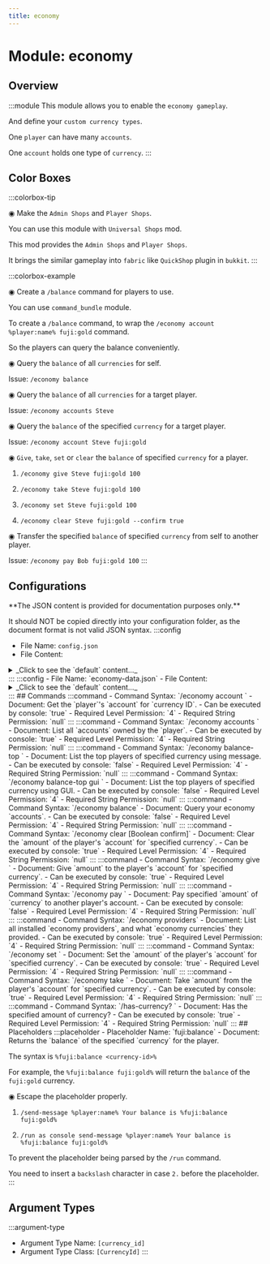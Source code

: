 ```yaml
---
title: economy
---
```



# Module: economy

## Overview
:::module
  This module allows you to enable the `economy gameplay`.
  
  And define your `custom currency types`.
  
  
  
  One `player` can have many `accounts`.
  
  One `account` holds one type of `currency`.
:::
## Color Boxes

:::colorbox-tip

  ◉ Make the `Admin Shops` and `Player Shops`.
  
  You can use this module with `Universal Shops` mod.
  
  This mod provides the `Admin Shops` and `Player Shops`.
  
  It brings the similar gameplay into `fabric` like `QuickShop` plugin in `bukkit`.
:::

:::colorbox-example

  ◉ Create a `/balance` command for players to use.
  
  You can use `command_bundle` module.
  
  To create a `/balance` command, to wrap the `/economy account %player:name% fuji:gold` command.
  
  So the players can query the balance conveniently.
  
  
  
  ◉ Query the `balance` of all `currencies` for self.
  
  Issue: `/economy balance`
  
  
  
  ◉ Query the `balance` of all `currencies` for a target player.
  
  Issue: `/economy accounts Steve`
  
  
  
  ◉ Query the `balance` of the specified `currency` for a target player.
  
  Issue: `/economy account Steve fuji:gold`
  
  
  
  ◉ `Give`, `take`, `set` or `clear` the `balance` of specified `currency` for a player.
  
  1. `/economy give Steve fuji:gold 100`
  
  2. `/economy take Steve fuji:gold 100`
  
  3. `/economy set Steve fuji:gold 100`
  
  4. `/economy clear Steve fuji:gold --confirm true`
  
  
  
  ◉ Transfer the specified `balance` of specified `currency` from self to another player.
  
  Issue: `/economy pay Bob fuji:gold 100`
:::

## Configurations
<Admonition type="warning" icon="" title="">
**The JSON content is provided for documentation purposes only.**

It should NOT be copied directly into your configuration folder, as the document format is not valid JSON syntax.
</Admonition>
:::config
- File Name: `config.json`
- File Content: 
<details>

<summary>_Click to see the `default` content..._</summary>

```json showLineNumbers title="config/fuji/modules/economy/config.json"
{
  "provider_icon": "minecraft:cherry_sapling",
  "balance_top_page_size": 10
  /* Define your `custom economy currency` types. */,
  "currencies": [
    {
      "currency_id": "fuji:gold",
      "currency_name": "<gold>Fuji Gold",
      "currency_icon_item": "minecraft:gold_ingot",
      "default_face_balance": 100.0,
      "format_value_string": "%.2f",
      "format_value_text": "<yellow>$%.2f"
    },
    {
      "currency_id": "fuji:diamond",
      "currency_name": "<aqua>Fuji Diamond",
      "currency_icon_item": "minecraft:diamond",
      "default_face_balance": 0.0,
      "format_value_string": "%.2f",
      "format_value_text": "<aqua>$%.2f"
    }
  ]
}
```
</details>
:::
:::config
- File Name: `economy-data.json`
- File Content: 
<details>

<summary>_Click to see the `default` content..._</summary>

```json showLineNumbers title="config/fuji/modules/economy/economy-data.json"
{
  /* Saved `accounts` for each `currency`. */
  "currencies": []
}
```
</details>
:::
## Commands
:::command
- Command Syntax: `/economy account <OfflineGameProfile player> <CurrencyId currencyId>`
- Document:   Get the `player`'s `account` for `currency ID`.
- Can be executed by console: `true`
- Required Level Permission: `4`
- Required String Permission: `null`
:::
:::command
- Command Syntax: `/economy accounts <OfflineGameProfile player>`
- Document:   List all `accounts` owned by the `player`.
- Can be executed by console: `true`
- Required Level Permission: `4`
- Required String Permission: `null`
:::
:::command
- Command Syntax: `/economy balance-top <CurrencyId currencyId>`
- Document:   List the top players of specified currency using message.
- Can be executed by console: `false`
- Required Level Permission: `4`
- Required String Permission: `null`
:::
:::command
- Command Syntax: `/economy balance-top gui <CurrencyId currencyId>`
- Document:   List the top players of specified currency using GUI.
- Can be executed by console: `false`
- Required Level Permission: `4`
- Required String Permission: `null`
:::
:::command
- Command Syntax: `/economy balance`
- Document:   Query your economy `accounts`.
- Can be executed by console: `false`
- Required Level Permission: `4`
- Required String Permission: `null`
:::
:::command
- Command Syntax: `/economy clear <OfflineGameProfile player> <CurrencyId currencyId> [Boolean confirm]`
- Document:   Clear the `amount` of the player's `account` for `specified currency`.
- Can be executed by console: `true`
- Required Level Permission: `4`
- Required String Permission: `null`
:::
:::command
- Command Syntax: `/economy give <OfflineGameProfile player> <CurrencyId currencyId> <double amount>`
- Document:   Give `amount` to the player's `account` for `specified currency`.
- Can be executed by console: `true`
- Required Level Permission: `4`
- Required String Permission: `null`
:::
:::command
- Command Syntax: `/economy pay <OfflineGameProfile player> <CurrencyId currencyId> <double amount>`
- Document:   Pay specified `amount` of `currency` to another player's account.
- Can be executed by console: `false`
- Required Level Permission: `4`
- Required String Permission: `null`
:::
:::command
- Command Syntax: `/economy providers`
- Document:   List all installed `economy providers`, and what `economy currencies` they provided.
- Can be executed by console: `true`
- Required Level Permission: `4`
- Required String Permission: `null`
:::
:::command
- Command Syntax: `/economy set <OfflineGameProfile player> <CurrencyId currencyId> <double amount>`
- Document:   Set the `amount` of the player's `account` for `specified currency`.
- Can be executed by console: `true`
- Required Level Permission: `4`
- Required String Permission: `null`
:::
:::command
- Command Syntax: `/economy take <OfflineGameProfile player> <CurrencyId currencyId> <double amount>`
- Document:   Take `amount` from the player's `account` for `specified currency`.
- Can be executed by console: `true`
- Required Level Permission: `4`
- Required String Permission: `null`
:::
:::command
- Command Syntax: `/has-currency? <OfflineGameProfile player> <CurrencyId currencyId> <double amount>`
- Document:   Has the specified amount of currency?
- Can be executed by console: `true`
- Required Level Permission: `4`
- Required String Permission: `null`
:::
## Placeholders
:::placeholder
- Placeholder Name: `fuji:balance`
- Document:   Returns the `balance` of the specified `currency` for the player.
  
  
  
  The syntax is `%fuji:balance <currency-id>%`
  
  For example, the `%fuji:balance fuji:gold%` will return the `balance` of the `fuji:gold` currency.
  
  
  
  ◉ Escape the placeholder properly.
  
  1. `/send-message %player:name% Your balance is %fuji:balance fuji:gold%`
  
  2. `/run as console send-message %player:name% Your balance is %fuji:balance fuji:gold%`
  
  
  
  To prevent the placeholder being parsed by the `/run` command.
  
  You need to insert a `backslash` character in case `2.` before the placeholder.
:::
## Argument Types
:::argument-type
- Argument Type Name: `[currency_id]`
- Argument Type Class: `[CurrencyId]`
:::
